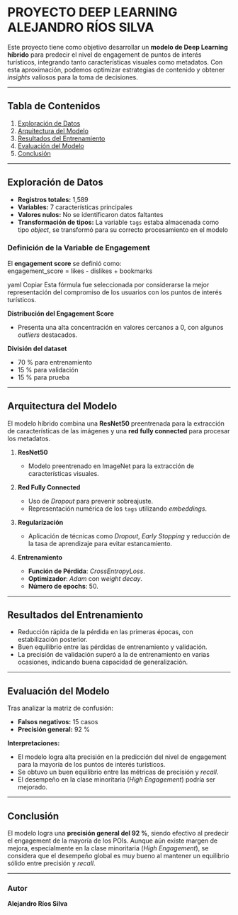 # PROYECTO DEEP LEARNING ALEJANDRO RÍOS SILVA

Este proyecto tiene como objetivo desarrollar un **modelo de Deep Learning híbrido** para predecir el nivel de engagement de puntos de interés turísticos, integrando tanto características visuales como metadatos. Con esta aproximación, podemos optimizar estrategias de contenido y obtener *insights* valiosos para la toma de decisiones.

---

## Tabla de Contenidos
1. [Exploración de Datos](#exploración-de-datos)  
2. [Arquitectura del Modelo](#arquitectura-del-modelo)  
3. [Resultados del Entrenamiento](#resultados-del-entrenamiento)  
4. [Evaluación del Modelo](#evaluación-del-modelo)  
5. [Conclusión](#conclusión)

---

## Exploración de Datos

- **Registros totales:** 1,589  
- **Variables:** 7 características principales  
- **Valores nulos:** No se identificaron datos faltantes  
- **Transformación de tipos:** La variable `tags` estaba almacenada como tipo *object*, se transformó para su correcto procesamiento en el modelo

### Definición de la Variable de Engagement

El **engagement score** se definió como:  
engagement_score = likes - dislikes + bookmarks

yaml
Copiar
Esta fórmula fue seleccionada por considerarse la mejor representación del compromiso de los usuarios con los puntos de interés turísticos.

**Distribución del Engagement Score**  
- Presenta una alta concentración en valores cercanos a 0, con algunos *outliers* destacados.  

**División del dataset**  
- 70 % para entrenamiento  
- 15 % para validación  
- 15 % para prueba  

---

## Arquitectura del Modelo

El modelo híbrido combina una **ResNet50** preentrenada para la extracción de características de las imágenes y una **red fully connected** para procesar los metadatos.

1. **ResNet50**  
   - Modelo preentrenado en ImageNet para la extracción de características visuales.

2. **Red Fully Connected**  
   - Uso de *Dropout* para prevenir sobreajuste.  
   - Representación numérica de los `tags` utilizando *embeddings*.

3. **Regularización**  
   - Aplicación de técnicas como *Dropout*, *Early Stopping* y reducción de la tasa de aprendizaje para evitar estancamiento.

4. **Entrenamiento**  
   - **Función de Pérdida**: *CrossEntropyLoss*.  
   - **Optimizador**: *Adam* con *weight decay*.  
   - **Número de epochs**: 50.  

---

## Resultados del Entrenamiento

- Reducción rápida de la pérdida en las primeras épocas, con estabilización posterior.  
- Buen equilibrio entre las pérdidas de entrenamiento y validación.  
- La precisión de validación superó a la de entrenamiento en varias ocasiones, indicando buena capacidad de generalización.

---

## Evaluación del Modelo

Tras analizar la matriz de confusión:

- **Falsos negativos:** 15 casos  
- **Precisión general:** 92 %

**Interpretaciones:**
- El modelo logra alta precisión en la predicción del nivel de engagement para la mayoría de los puntos de interés turísticos.  
- Se obtuvo un buen equilibrio entre las métricas de precisión y *recall*.  
- El desempeño en la clase minoritaria (*High Engagement*) podría ser mejorado.

---

## Conclusión

El modelo logra una **precisión general del 92 %**, siendo efectivo al predecir el engagement de la mayoría de los POIs. Aunque aún existe margen de mejora, especialmente en la clase minoritaria (*High Engagement*), se considera que el desempeño global es muy bueno al mantener un equilibrio sólido entre precisión y *recall*.

---

### Autor
**Alejandro Ríos Silva**
